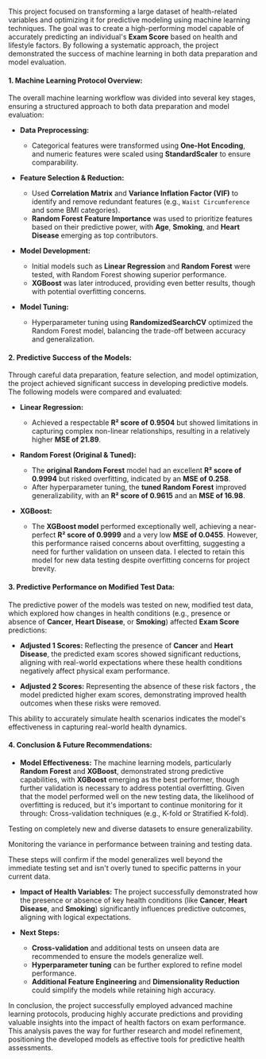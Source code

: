 This project focused on transforming a large dataset of health-related variables and optimizing it for predictive modeling using machine learning techniques. The goal was to create a high-performing model capable of accurately predicting an individual's **Exam Score** based on health and lifestyle factors. By following a systematic approach, the project demonstrated the success of machine learning in both data preparation and model evaluation.

#### **1. Machine Learning Protocol Overview:**

The overall machine learning workflow was divided into several key stages, ensuring a structured approach to both data preparation and model evaluation:

- **Data Preprocessing:** 
   - Categorical features were transformed using **One-Hot Encoding**, and numeric features were scaled using **StandardScaler** to ensure comparability.
   
- **Feature Selection & Reduction:** 
   - Used **Correlation Matrix** and **Variance Inflation Factor (VIF)** to identify and remove redundant features (e.g., `Waist Circumference` and some BMI categories).
   - **Random Forest Feature Importance** was used to prioritize features based on their predictive power, with **Age**, **Smoking**, and **Heart Disease** emerging as top contributors.

- **Model Development:**
   - Initial models such as **Linear Regression** and **Random Forest** were tested, with Random Forest showing superior performance.
   - **XGBoost** was later introduced, providing even better results, though with potential overfitting concerns.
   
- **Model Tuning:** 
   - Hyperparameter tuning using **RandomizedSearchCV** optimized the Random Forest model, balancing the trade-off between accuracy and generalization.

#### **2. Predictive Success of the Models:**

Through careful data preparation, feature selection, and model optimization, the project achieved significant success in developing predictive models. The following models were compared and evaluated:

- **Linear Regression:**
   - Achieved a respectable **R² score of 0.9504** but showed limitations in capturing complex non-linear relationships, resulting in a relatively higher **MSE of 21.89**.
   
- **Random Forest (Original & Tuned):**
   - The **original Random Forest** model had an excellent **R² score of 0.9994** but risked overfitting, indicated by an **MSE of 0.258**.
   - After hyperparameter tuning, the **tuned Random Forest** improved generalizability, with an **R² score of 0.9615** and an **MSE of 16.98**.
   
- **XGBoost:**
   - The **XGBoost model** performed exceptionally well, achieving a near-perfect **R² score of 0.9999** and a very low **MSE of 0.0455**. However, this performance raised concerns about overfitting, suggesting a need for further validation on unseen data. I elected to retain this model for new data testing despite overfitting concerns for project brevity. 

#### **3. Predictive Performance on Modified Test Data:**

The predictive power of the models was tested on new, modified test data, which explored how changes in health conditions (e.g., presence or absence of **Cancer**, **Heart Disease**, or **Smoking**) affected **Exam Score** predictions:

- **Adjusted 1 Scores:** Reflecting the presence of **Cancer** and **Heart Disease**, the predicted exam scores showed significant reductions, aligning with real-world expectations where these health conditions negatively affect physical exam performance.

- **Adjusted 2 Scores:** Representing the absence of these risk factors , the model predicted higher exam scores, demonstrating improved health outcomes when these risks were removed.

This ability to accurately simulate health scenarios indicates the model's effectiveness in capturing real-world health dynamics.

#### **4. Conclusion & Future Recommendations:**

- **Model Effectiveness:** The machine learning models, particularly **Random Forest** and **XGBoost**, demonstrated strong predictive capabilities, with **XGBoost** emerging as the best performer, though further validation is necessary to address potential overfitting.
Given that the model performed well on the new testing data, the likelihood of overfitting is reduced, but it's important to continue monitoring for it through:
Cross-validation techniques (e.g., K-fold or Stratified K-fold).

Testing on completely new and diverse datasets to ensure generalizability.

Monitoring the variance in performance between training and testing data.

These steps will confirm if the model generalizes well beyond the immediate testing set and isn't overly tuned to specific patterns in your current data.


- **Impact of Health Variables:** The project successfully demonstrated how the presence or absence of key health conditions (like **Cancer**, **Heart Disease**, and **Smoking**) significantly influences predictive outcomes, aligning with logical expectations.

- **Next Steps:**
   - **Cross-validation** and additional tests on unseen data are recommended to ensure the models generalize well.
   - **Hyperparameter tuning** can be further explored to refine model performance.
   - **Additional Feature Engineering** and **Dimensionality Reduction** could simplify the models while retaining high accuracy.

In conclusion, the project successfully employed advanced machine learning protocols, producing highly accurate predictions and providing valuable insights into the impact of health factors on exam performance. This analysis paves the way for further research and model refinement, positioning the developed models as effective tools for predictive health assessments.
